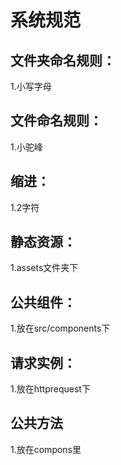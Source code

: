 # 系统规范

## 文件夹命名规则：
1.小写字母
## 文件命名规则：
1.小驼峰
## 缩进：
1.2字符
## 静态资源：
1.assets文件夹下
## 公共组件：
1.放在src/components下
## 请求实例：
1.放在httprequest下
## 公共方法
1.放在compons里
##